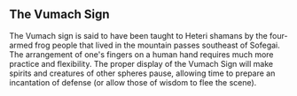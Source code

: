 ## The Vumach Sign

The Vumach sign is said to have been taught to Heteri shamans by the four-armed frog people that lived in the mountain passes southeast of Sofegai.  The arrangement of one's fingers on a human hand requires much more practice and flexibility.  The proper display of the Vumach Sign will make spirits and creatures of other spheres pause, allowing time to prepare an incantation of defense (or allow those of wisdom to flee the scene).